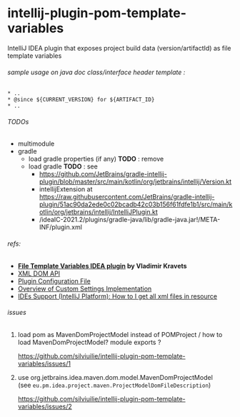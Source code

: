 
# intellij-plugin-pom-template-variables


IntelliJ IDEA plugin that exposes project build data (version/artifactId) as file template variables





###### sample usage on java doc class/interface header template :
 
    * ..
    * @since ${CURRENT_VERSION} for ${ARTIFACT_ID}
    * ..


###### TODOs 
- multimodule 
- gradle 
    - load gradle properties (if any) **TODO** : remove
    - load gradle **TODO** : see 
      - https://github.com/JetBrains/gradle-intellij-plugin/blob/master/src/main/kotlin/org/jetbrains/intellij/Version.kt
      - intellijExtension at https://raw.githubusercontent.com/JetBrains/gradle-intellij-plugin/51ac90da2ede0c02bcadb42c03b156f61fdfe1b1/src/main/kotlin/org/jetbrains/intellij/IntelliJPlugin.kt
      - /ideaIC-2021.2/plugins/gradle-java/lib/gradle-java.jar!/META-INF/plugin.xml 



###### refs: 
- **[File Template Variables IDEA plugin](https://github.com/vkravets/FileTemplatesVariable) by Vladimir Kravets**
- [XML DOM API](https://plugins.jetbrains.com/docs/intellij/xml-dom-api.html?from=jetbrains.org)
- [Plugin Configuration File](https://plugins.jetbrains.com/docs/intellij/plugin-configuration-file.html)
- [Overview of Custom Settings Implementation](https://plugins.jetbrains.com/docs/intellij/settings-tutorial.html#the-appsettingsstate-class)
- [ IDEs Support (IntelliJ Platform): How to I get all xml files in resource ](https://intellij-support.jetbrains.com/hc/en-us/community/posts/360010497879-How-to-I-get-all-xml-files-in-resource)

###### issues 
 
1. load pom as MavenDomProjectModel instead of POMProject / how to load MavenDomProjectModel?
   module exports ? 
   
   https://github.com/silviuilie/intellij-plugin-pom-template-variables/issues/1

2. use org.jetbrains.idea.maven.dom.model.MavenDomProjectModel  
   (see `eu.pm.idea.project.maven.ProjectModelDomFileDescription`) 
   
   https://github.com/silviuilie/intellij-plugin-pom-template-variables/issues/2

 

 

 
